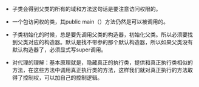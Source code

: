 - 子类会得到父类的所有的域和方法这句话是要注意访问权限的。

- 一个包访问权的类，其public main（）方法仍然是可以被调用的。  

- 子类初始化的时候，总是要先调用父类的构造器，初始化父类。所以必须要找到父类对应的构造器。默认是找不带参的那个默认构造器，所以如果父类没有默认构造器了，必须显式写super调用。

- 对代理的理解：基本原理就是，隐藏真正的执行类，提供和真正执行类相似的方法，在这些方法中调用真正执行类的方法，这样我们就对真正执行的方法取得了控制权，可以加自己的控制逻辑。